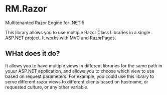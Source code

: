 # RM.Razor
Multitenanted Razor Engine for .NET 5



This library allows you to use multiple Razor Class Libraries in a single ASP.NET project. It works with MVC and RazorPages. 


## WHat does it do?

It allows you to have multiple views in different libraries for the same path in youur ASP.NET application, and allows you to choose which view to use based on request parameters.
For example, you could use this library to serve different razor views to different clients based on hostname, or requested culture, or any other variable.
